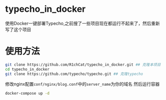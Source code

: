 # typecho_in_docker
使用Docker一键部署Typecho,之前搜了一些项目现在都运行不起来了，然后重新写了这个项目

# 使用方法
```bash
git clone https://github.com/R1chCat/typecho_in_docker.git ## 克隆本项目
cd typecho_in_docker
git clone https://github.com/typecho/typecho.git ## 克隆typecho
```

修改nginx配置`conf/nginx/blog.conf`中的`server_name`为你的域名
然后运行容器
```bash
docker-compose up -d
```
